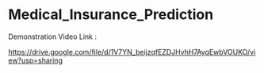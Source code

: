 # Medical_Insurance_Prediction

Demonstration Video Link : 

https://drive.google.com/file/d/1V7YN_beijzqfEZDJHvhH7AyqEwbVOUKO/view?usp=sharing
